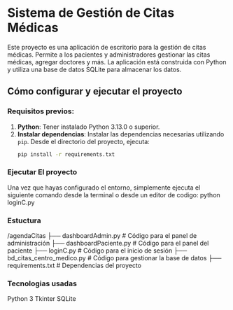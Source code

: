 # Sistema de Gestión de Citas Médicas

Este proyecto es una aplicación de escritorio para la gestión de citas médicas. Permite a los pacientes y administradores gestionar las citas médicas, agregar doctores y más. La aplicación está construida con Python y utiliza una base de datos SQLite para almacenar los datos.

## Cómo configurar y ejecutar el proyecto

### Requisitos previos:
1. **Python**: Tener instalado Python 3.13.0 o superior.
2. **Instalar dependencias**: Instalar las dependencias necesarias utilizando `pip`. Desde el directorio del proyecto, ejecuta:
   ```bash
   pip install -r requirements.txt

### Ejecutar El proyecto ###
Una vez que hayas configurado el entorno, simplemente ejecuta el siguiente comando desde la terminal o desde un editor de codigo:
    python loginC.py

### Estuctura ###
/agendaCitas
├── dashboardAdmin.py         # Código para el panel de administración
├── dashboardPaciente.py      # Código para el panel del paciente
├── loginC.py                 # Código para el inicio de sesión
├── bd_citas_centro_medico.py # Código para gestionar la base de datos
├── requirements.txt          # Dependencias del proyecto

### Tecnologias usadas ###
Python 3
Tkinter
SQLite